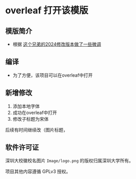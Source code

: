 # overleaf 打开该模版
## 模版简介
* 根据 [这个兄弟的2024修改版本做了一些微调](https://github.com/Nazzcjy/SZUThesisLatest)

## 编译
* 为了方便，该项目可以在overleaf中打开

## 新增修改
1. 添加本地字体
2. 成功在overleaf中打开
3. 修改子标题为宋体


后续有时间继续改（图片标题，

## 软件许可证
深圳大校徽校名图片 `Image/logo.png` 的版权归属深圳大学所有。

项目其他内容遵循 GPLv3 授权。
